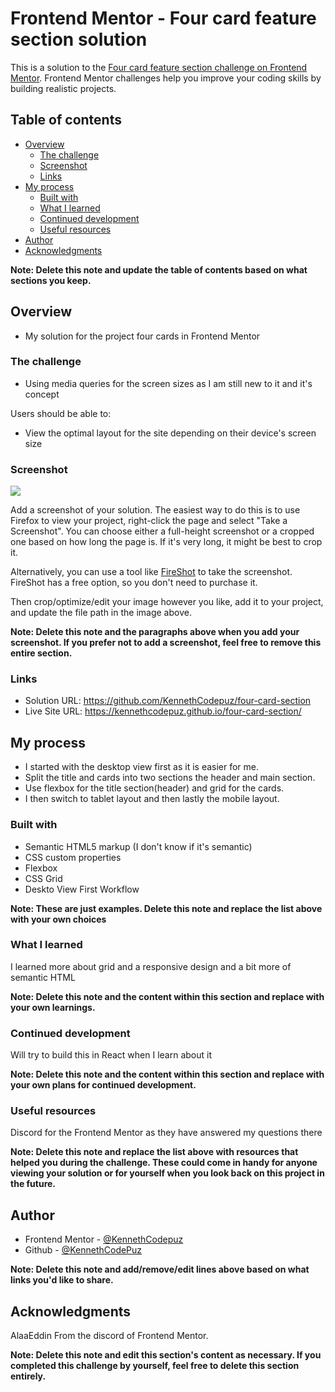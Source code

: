 # Frontend Mentor - Four card feature section solution

This is a solution to the [Four card feature section challenge on Frontend Mentor](https://www.frontendmentor.io/challenges/four-card-feature-section-weK1eFYK). Frontend Mentor challenges help you improve your coding skills by building realistic projects. 

## Table of contents

- [Overview](#overview)
  - [The challenge](#the-challenge)
  - [Screenshot](#screenshot)
  - [Links](#links)
- [My process](#my-process)
  - [Built with](#built-with)
  - [What I learned](#what-i-learned)
  - [Continued development](#continued-development)
  - [Useful resources](#useful-resources)
- [Author](#author)
- [Acknowledgments](#acknowledgments)

**Note: Delete this note and update the table of contents based on what sections you keep.**

## Overview
- My solution for the project four cards in Frontend Mentor

### The challenge
- Using media queries for the screen sizes as I am still new to it and it's concept

Users should be able to:

- View the optimal layout for the site depending on their device's screen size

### Screenshot

![](./screenshot.jpg)

Add a screenshot of your solution. The easiest way to do this is to use Firefox to view your project, right-click the page and select "Take a Screenshot". You can choose either a full-height screenshot or a cropped one based on how long the page is. If it's very long, it might be best to crop it.

Alternatively, you can use a tool like [FireShot](https://getfireshot.com/) to take the screenshot. FireShot has a free option, so you don't need to purchase it. 

Then crop/optimize/edit your image however you like, add it to your project, and update the file path in the image above.

**Note: Delete this note and the paragraphs above when you add your screenshot. If you prefer not to add a screenshot, feel free to remove this entire section.**

### Links

- Solution URL: https://github.com/KennethCodepuz/four-card-section
- Live Site URL: https://kennethcodepuz.github.io/four-card-section/

## My process
- I started with the desktop view first as it is easier for me.
- Split the title and cards into two sections the header and main section.
- Use flexbox for the title section(header) and grid for the cards.
- I then switch to tablet layout and then lastly the mobile layout.

### Built with

- Semantic HTML5 markup (I don't know if it's semantic)
- CSS custom properties
- Flexbox
- CSS Grid
- Deskto View First Workflow

**Note: These are just examples. Delete this note and replace the list above with your own choices**

### What I learned

I learned more about grid and a responsive design and a bit more of semantic HTML

**Note: Delete this note and the content within this section and replace with your own learnings.**

### Continued development

Will try to build this in React when I learn about it

**Note: Delete this note and the content within this section and replace with your own plans for continued development.**

### Useful resources

Discord for the Frontend Mentor as they have answered my questions there

**Note: Delete this note and replace the list above with resources that helped you during the challenge. These could come in handy for anyone viewing your solution or for yourself when you look back on this project in the future.**

## Author

- Frontend Mentor - [@KennethCodepuz](https://www.frontendmentor.io/profile/KennethCodepuz)
- Github - [@KennethCodePuz](https://github.com/KennethCodepuz?tab=repositories)

**Note: Delete this note and add/remove/edit lines above based on what links you'd like to share.**

## Acknowledgments

AlaaEddin From the discord of Frontend Mentor.

**Note: Delete this note and edit this section's content as necessary. If you completed this challenge by yourself, feel free to delete this section entirely.**
